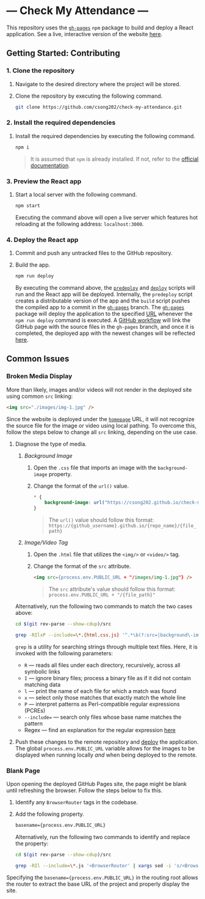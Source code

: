# — Check My Attendance —

This repository uses the [`gh-pages`][gh-pages] `npm` package to build and deploy a React application. See a live, interactive version of the website [here][live-website].

## Getting Started: Contributing

### 1. Clone the repository

1. Navigate to the desired directory where the project will be stored.

1. Clone the repository by executing the following command.

    ```bash
    git clone https://github.com/csong202/check-my-attendance.git
    ```

### 2. Install the required dependencies

1. Install the required dependencies by executing the following command.

    ```bash
    npm i
    ```

    > It is assumed that `npm` is already installed. If not, refer to the [official documentation][npm-doc].

### 3. Preview the React app

1. Start a local server with the following command.

    ```bash
    npm start
    ```

    Executing the command above will open a live server which features hot reloading at the following address: `localhost:3000`.

### 4. Deploy the React app

1. Commit and push any untracked files to the GitHub repository.

1. Build the app.

    ```bash
    npm run deploy
    ```

    By executing the command above, the [`predeploy`][package-json-predeploy] and [`deploy`][package-json-deploy] scripts will run and the React app will be deployed. Internally, the `predeploy` script creates a distributable version of the app and the `build` script pushes the compiled app to a commit in the [`gh-pages`][gh-pages-branch] branch. The [`gh-pages`][gh-pages] package will deploy the application to the specified [URL][package-json-homepage] whenever the `npm run deploy` command is executed. A [GitHub workflow][github-action] will link the GitHub page with the source files in the `gh-pages` branch, and once it is completed, the deployed app with the newest changes will be reflected [here][live-website].

## Common Issues

### Broken Media Display

More than likely, images and/or videos will not render in the deployed site using common `src` linking:

```html
<img src="./images/img-1.jpg" />
```

Since the website is deployed under the [`homepage`][package-json-homepage] URL, it will not recognize the source file for the image or video using local pathing. To overcome this, follow the steps below to change all `src` linking, depending on the use case.

1. Diagnose the type of media.

    1. _Background Image_

        1. Open the `.css` file that imports an image with the `background-image` property.
        1. Change the format of the `url()` value.

            ```css
            * {
            	background-image: url("https://csong202.github.io/check-my-attendance/images/img-1.jpg");
            }
            ```

            > The `url()` value should follow this format: `https://{github_username}.github.io/{repo_name}/{file_path}`

    1. _Image/Video Tag_

        1. Open the `.html` file that utilizes the `<img/>` or `<video/>` tag.
        1. Change the format of the `src` attribute.

            ```html
            <img src={process.env.PUBLIC_URL + "/images/img-1.jpg"} />
            ```

            > The `src` attribute's value should follow this format: `process.env.PUBLIC_URL + "/{file_path}"`

    Alternatively, run the following two commands to match the two cases above:

    ```sh
    cd $(git rev-parse --show-cdup)/src
    ```

    ```sh
    grep -RIlxP --include=\*.{html,css,js} '^.*\b(?:src=|background\-image:).*$'
    ```

    `grep` is a utility for searching strings through multiple text files. Here, it is invoked with the following parameters:

    - `R` — reads all files under each directory, recursively, across all symbolic links
    - `I` — ignore binary files; process a binary file as if it did not contain matching data
    - `l` — print the name of each file for which a match was found
    - `x` — select only those matches that exactly match the whole line
    - `P` — interpret patterns as Perl-compatible regular expressions (PCREs)
    - `--include=` — search only files whose base name matches the pattern
    - Regex — find an explanation for the regular expression [here][regex-example]

1. Push these changes to the remote repository and [deploy](#3-deploy-the-react-app) the application. The global `process.env.PUBLIC_URL` variable allows for the images to be displayed when running locally _and_ when being deployed to the remote.

### Blank Page

Upon opening the deployed GitHub Pages site, the page might be blank until refreshing the browser. Follow the steps below to fix this.

1. Identify any `BrowserRouter` tags in the codebase.

1. Add the following property.

    ```html
    basename={process.env.PUBLIC_URL}
    ```

    Alternatively, run the following two commands to identify and replace the property:

    ```sh
    cd $(git rev-parse --show-cdup)/src
    ```

    ```sh
    grep -RIl --include=\*.js '<BrowserRouter' | xargs sed -i 's/<BrowserRouter/<BrowserRouter basename={process.env.PUBLIC_URL}/g'
    ```

Specifying the `basename={process.env.PUBLIC_URL}` in the routing root allows the router to extract the base URL of the project and properly display the site.

[gh-pages]: https://github.com/gitname/react-gh-pages
[live-website]: https://csong202.github.io/check-my-attendance/
[npm-doc]: https://docs.npmjs.com/downloading-and-installing-node-js-and-npm
[package-json-homepage]: https://github.com/csong202/check-my-attendance/blob/master/package.json#L4
[package-json-predeploy]: https://github.com/csong202/check-my-attendance/blob/master/package.json#L24
[package-json-deploy]: https://github.com/csong202/check-my-attendance/blob/master/package.json#L25
[gh-pages-branch]: https://github.com/csong202/check-my-attendance/tree/gh-pages
[github-action]: https://github.com/csong202/check-my-attendance/actions
[regex-example]: https://regex101.com/r/iUYcBT/1
